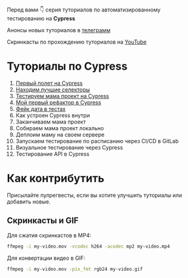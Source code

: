 Перед вами 👇 серия туториалов по автоматизированному тестированию на **Cypress**

Анонсы новых туториалов в [телеграмм](https://t.me/epic_one_hour)

Скринкасты по прохождению туториалов на [YouTube](https://www.youtube.com/channel/UCYYx1A6P0GNZqD3GQd5pSXA)

# Туториалы по Cypress

1. [Первый полет на Cypress](https://md.epic1h.com/cypress_test_flight)
1. [Находим лучшие селекторы](https://md.epic1h.com/best_selectors)
1. [Тестируем мама проект на Cypress](https://md.epic1h.com/test_mama_project)
1. [Мой первый рефактор в Cypress](https://md.epic1h.com/first_refactor)
1. [Фейк дата в тестах](https://md.epic1h.com/fake_data)
1. Как устроен Cypress внутри
1. Заканчиваем мама проект
1. Собираем мама проект локально
1. Деплоим маму на своем сервере
1. Запускаем тестирование по расписанию через CI/CD в GitLab
1. Визуальное тестирование через Cypress
1. Тестирование API в Cypress

# Как контрибутить

Присылайте пулрегвесты, если вы хотите улучшить туториалы или добавить новые.

## Скринкасты и GIF

Для сжатия скринкастов в MP4:
```bash
ffmpeg -i my-video.mov -vcodec h264 -acodec mp2 my-video.mp4
```

Для конвертации видео в GIF:
```bash
ffmpeg -i my-video.mov -pix_fmt rgb24 my-video.gif
```